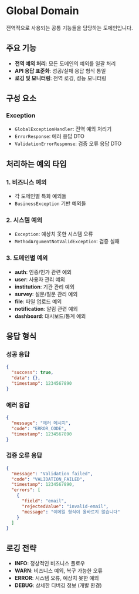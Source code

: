 # Global Domain

전역적으로 사용되는 공통 기능들을 담당하는 도메인입니다.

## 주요 기능

- **전역 예외 처리**: 모든 도메인의 예외를 일괄 처리
- **API 응답 표준화**: 성공/실패 응답 형식 통일
- **로깅 및 모니터링**: 전역 로깅, 성능 모니터링

## 구성 요소

### Exception
- `GlobalExceptionHandler`: 전역 예외 처리기
- `ErrorResponse`: 에러 응답 DTO
- `ValidationErrorResponse`: 검증 오류 응답 DTO

## 처리하는 예외 타입

### 1. **비즈니스 예외**
- 각 도메인별 특화 예외들
- `BusinessException` 기반 예외들

### 2. **시스템 예외**
- `Exception`: 예상치 못한 시스템 오류
- `MethodArgumentNotValidException`: 검증 실패

### 3. **도메인별 예외**
- **auth**: 인증/인가 관련 예외
- **user**: 사용자 관리 예외
- **institution**: 기관 관리 예외
- **survey**: 설문/질문 관리 예외
- **file**: 파일 업로드 예외
- **notification**: 알림 관련 예외
- **dashboard**: 대시보드/통계 예외

## 응답 형식

### 성공 응답
```json
{
  "success": true,
  "data": {},
  "timestamp": 1234567890
}
```

### 에러 응답
```json
{
  "message": "에러 메시지",
  "code": "ERROR_CODE",
  "timestamp": 1234567890
}
```

### 검증 오류 응답
```json
{
  "message": "Validation failed",
  "code": "VALIDATION_FAILED",
  "timestamp": 1234567890,
  "errors": [
    {
      "field": "email",
      "rejectedValue": "invalid-email",
      "message": "이메일 형식이 올바르지 않습니다"
    }
  ]
}
```

## 로깅 전략

- **INFO**: 정상적인 비즈니스 플로우
- **WARN**: 비즈니스 예외, 복구 가능한 오류
- **ERROR**: 시스템 오류, 예상치 못한 예외
- **DEBUG**: 상세한 디버깅 정보 (개발 환경)